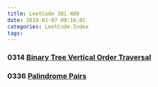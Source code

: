 ```yaml
---
title: LeetCode 301 400
date: 2018-01-07 00:16:01
categories: LeetCode-Index
tags:
---
```


### 0314 [Binary Tree Vertical Order Traversal](http://www.wayne.ink/2018/01/30/LeetCode/0314-Binary-Tree-Vertical-Order-Traversal/)

### 0336 [Palindrome Pairs](http://www.wayne.ink/2018/01/06/LeetCode/0336-Palindrome-Pairs/)
